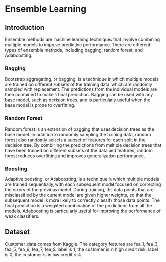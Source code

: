 # Ensemble Learning
## Introduction
Ensemble methods are machine learning techniques that involve combining multiple models to improve predictive performance. There are different types of ensemble methods, including bagging, random forest, and Adaboosting.

### Bagging
Bootstrap aggregating, or bagging, is a technique in which multiple models are trained on different subsets of the training data, which are randomly sampled with replacement. The predictions from the individual models are then combined to make a final prediction. Bagging can be used with any base model, such as decision trees, and is particularly useful when the base model is prone to overfitting.

### Random Forest
Random forest is an extension of bagging that uses decision trees as the base model. In addition to randomly sampling the training data, random forest also randomly selects a subset of features for each split in the decision tree. By combining the predictions from multiple decision trees that have been trained on different subsets of the data and features, random forest reduces overfitting and improves generalization performance.

### Boosting
Adaptive boosting, or Adaboosting, is a technique in which multiple models are trained sequentially, with each subsequent model focused on correcting the errors of the previous model. During training, the data points that are misclassified by the current model are given higher weights, so that the subsequent model is more likely to correctly classify those data points. The final prediction is a weighted combination of the predictions from all the models. Adaboosting is particularly useful for improving the performance of weak classifiers.

## Dataset
Customer_data comes from Kaggle. The category features are fea_1, fea_3, fea_5, fea_6, fea_7, fea_9. label is 1, the customer is in high credit risk; label is 0, the customer is in low credit risk.
